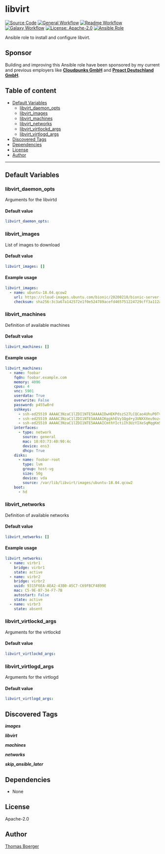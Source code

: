 # libvirt

[![Source Code](https://img.shields.io/badge/github-source%20code-blue?logo=github&logoColor=white)](https://github.com/rolehippie/libvirt) [![General Workflow](https://github.com/rolehippie/libvirt/actions/workflows/general.yml/badge.svg)](https://github.com/rolehippie/libvirt/actions/workflows/general.yml) [![Readme Workflow](https://github.com/rolehippie/libvirt/actions/workflows/readme.yml/badge.svg)](https://github.com/rolehippie/libvirt/actions/workflows/readme.yml) [![Galaxy Workflow](https://github.com/rolehippie/libvirt/actions/workflows/galaxy.yml/badge.svg)](https://github.com/rolehippie/libvirt/actions/workflows/galaxy.yml) [![License: Apache-2.0](https://img.shields.io/github/license/rolehippie/libvirt)](https://github.com/rolehippie/libvirt/blob/master/LICENSE) [![Ansible Role](https://img.shields.io/ansible/role/51458)](https://galaxy.ansible.com/rolehippie/libvirt)

Ansible role to install and configure libvirt.

## Sponsor

Building and improving this Ansible role have been sponsored by my current and previous employers like **[Cloudpunks GmbH](https://cloudpunks.de)** and **[Proact Deutschland GmbH](https://www.proact.eu)**.

## Table of content

- [Default Variables](#default-variables)
  - [libvirt_daemon_opts](#libvirt_daemon_opts)
  - [libvirt_images](#libvirt_images)
  - [libvirt_machines](#libvirt_machines)
  - [libvirt_networks](#libvirt_networks)
  - [libvirt_virtlockd_args](#libvirt_virtlockd_args)
  - [libvirt_virtlogd_args](#libvirt_virtlogd_args)
- [Discovered Tags](#discovered-tags)
- [Dependencies](#dependencies)
- [License](#license)
- [Author](#author)

---

## Default Variables

### libvirt_daemon_opts

Arguments for the libvirtd

#### Default value

```YAML
libvirt_daemon_opts:
```

### libvirt_images

List of images to download

#### Default value

```YAML
libvirt_images: []
```

#### Example usage

```YAML
libvirt_images:
  - name: ubuntu-18.04.qcow2
    url: https://cloud-images.ubuntu.com/bionic/20200218/bionic-server-cloudimg-amd64.img
    checksum: sha256:3c3a67a142572e1f0e524789acefd465751224729cff3a112a7f141ee512e756
```

### libvirt_machines

Definition of available machines

#### Default value

```YAML
libvirt_machines: []
```

#### Example usage

```YAML
libvirt_machines:
  - name: foobar
    fqdn: foobar.example.com
    memory: 4096
    cpus: 4
    vnc: 5901
    userdata: True
    overwrite: False
    password: p455w0rd
    sshkeys:
      - ssh-ed25519 AAAAC3NzaC1lZDI1NTE5AAAAIDwHEKPdszS27LCQCao4UhuP0TvFlccP6nRWKm00fquA user1@example
      - ssh-ed25519 AAAAC3NzaC1lZDI1NTE5AAAAIKggkhEVy1Qgd+y3UNXXXeu9oz4LVsKc2njpSkjpzPdv user2@example
      - ssh-ed25519 AAAAC3NzaC1lZDI1NTE5AAAAICmthYIctiIh3UzYIXeSqMqgKm5n1yIX9/0rpeXSlMet user3@example
    interfaces:
      - type: network
        source: general
        mac: 18:03:73:40:90:4c
        device: ens3
        dhcp: True
    disks:
      - name: foobar-root
        type: lvm
        group: host-vg
        size: 50g
        device: vda
        source: /var/lib/libvirt/images/ubuntu-18.04.qcow2
    boot:
      - hd
```

### libvirt_networks

Definition of available networks

#### Default value

```YAML
libvirt_networks: []
```

#### Example usage

```YAML
libvirt_networks:
  - name: virbr1
    bridge: virbr1
    state: active
  - name: virbr2
    bridge: virbr2
    uuid: 9315F6EA-AEA2-43B0-A5C7-C69FBCF4899E
    mac: C5-9E-B7-34-F7-7B
    autostart: False
    state: active
  - name: virbr3
    state: absent
```

### libvirt_virtlockd_args

Arguments for the virtlockd

#### Default value

```YAML
libvirt_virtlockd_args:
```

### libvirt_virtlogd_args

Arguments for the virtlogd

#### Default value

```YAML
libvirt_virtlogd_args:
```

## Discovered Tags

**_images_**

**_libvirt_**

**_machines_**

**_networks_**

**_skip_ansible_later_**


## Dependencies

- None

## License

Apache-2.0

## Author

[Thomas Boerger](https://github.com/tboerger)
